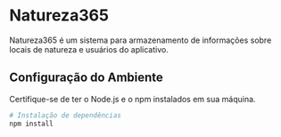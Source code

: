 # Natureza365

Natureza365 é um sistema para armazenamento de informações sobre locais de natureza e usuários do aplicativo.

## Configuração do Ambiente

Certifique-se de ter o Node.js e o npm instalados em sua máquina.

```bash
# Instalação de dependências
npm install